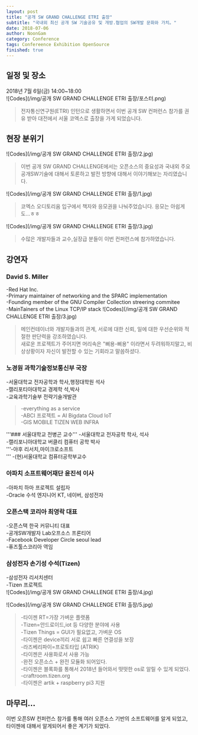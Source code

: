 ```yaml
---
layout: post
title: "공개 SW GRAND CHALLENGE ETRI 출장"
subtitle: "국내외 최신 공개 SW 기술공유 및 개방.협업의 SW개발 문화와 가치。"
date: 2018-07-06
author: NoonGam
category: Conference
tags: Confereence Exhibition OpenSource
finished: true
---
```


## 일정 및 장소

<span class="evidence">2018년 7월 6일(금) 14:00~18:00<br></span>
![Codes](/img/공개 SW GRAND CHALLENGE ETRI 출장/포스터.png)
>전자통신연구원(ETRI) 인턴으로 생활하면서 이번 공개 SW 컨퍼런스 참가를 권유 받아 대전에서 서울 코엑스로 출장을 가게 되었습니다.


## 현장 분위기
![Codes](/img/공개 SW GRAND CHALLENGE ETRI 출장/2.jpg)
>이번 공개 SW GRAND CHALLENGE에서는 오픈소스의 중요성과 국내외 주요 공개SW기술에 대해서 토론하고
발전 방향에 대해서 이야기해보는 자리였습니다.


![Codes](/img/공개 SW GRAND CHALLENGE ETRI 출장/1.jpg)
>코엑스 오디토리움 입구에서 책자와 응모권을 나눠주었습니다. 응모는 아쉽게도...ㅎㅎ


![Codes](/img/공개 SW GRAND CHALLENGE ETRI 출장/3.jpg)


> 수많은 개발자들과 교수,실장급 분들이 이번 컨퍼런스에 참가하였습니다.

## 강연자
### David S. Miller
-Red Hat Inc.<br>
-Primary maintainer of networking and the SPARC implementation<br>
-Founding member of the GNU Compiler Collection streering commitee<br>
-MainTainers of the Linux TCP/IP stack
![Codes](/img/공개 SW GRAND CHALLENGE ETRI 출장/3.jpg)
> 메인컨테이너와 개발자들과의 관계, 서로에 대한 신뢰, 일에 대한 우선순위와 적절한 판단력을
강조하였습니다.<br>
<span class="evidence">새로운 프로젝트가 주어지면 머리속은 "삐용-삐용" 이라면서 두려워하지말고, 비상상황이자 자신이 발전할 수 있는 기회라고 말씀하셨다.</span>

### 노경원 과학기술정보통신부 국장
-서울대학교 전자공학과 학사,행정대학원 석사<br>
-캘리포티아대학교 경제학 석,박사<br>
-교육과학기술부 전략기술개발관<br>

>-everything as a service<br>
-ABCI 프로젝트 =   AI  Bigdata  Cloud  IoT<br>
-GIS MOBILE TIZEN WEB INFRA<br>


'''### 서울대학교 전병곤 교수'''
-서울대학교 전자공학 학사, 석사<br>
-캘리포니아대학교 버클리 컴퓨터 공학 박사<br>
'''-야후 리서치,마이크로소프트<br>'''
-(현)서울대학교 컴퓨터공학부교수<br>

### 아파치 소프트웨어재단 윤진석 이사
-아파치 하마 프로젝트 설립자<br>
-Oracle 수석 엔지니어 KT, 네이버, 삼성전자<br>

### 오픈스택 코리아 최영락 대표
-오픈스택 한국 커뮤니티 대표<br>
-공개SW개발자 Lab오프소스 프론티어<br>
-Facebook Developer Circle seoul lead<br>
-퓨즈툴스코리아 역임<br>

### 삼성전자 손기성 수석(Tizen)
-삼성전자 리서치센터<br>
-Tizen 프로젝트<br>
![Codes](/img/공개 SW GRAND CHALLENGE ETRI 출장/4.jpg)

![Codes](/img/공개 SW GRAND CHALLENGE ETRI 출장/5.jpg)
> -타이젠 RT=가장 가벼운 플랫폼<br>
-Tizen=안드로이드,iot 등 다양한 분야에 사용<br>
-Tizen Things = GUI가 필요없고, 가벼운 OS<br>
-타이젠은 device끼리 서로 쉽고 빠른 연결성을 보장<br>
-라즈베리파이=프로토타입 (ATRIK)<br>
-타이젠은 사용화로서 사용 가능<br>
-완전 오픈소스 + 완전 모듈화 되어있다.<br>
-타이젠은 블록화를 통해서 2018년 들어와서 떳떳한 os로 알릴 수 있게 되었다.<br>
-craftroom.tizen.org<br>
-타이젠은 artik + raspberry pi3 지원<br>

## 마무리...
이번 오픈SW 컨퍼런스 참가를 통해 여러 오픈소스 기반의 소프트웨어를 알게 되었고,
타이젠에 대해서 알게되어서 좋은 계기가 되었다.
